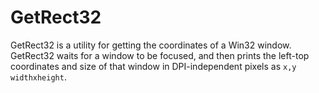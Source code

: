 GetRect32
=========

GetRect32 is a utility for getting the coordinates of a Win32 window.
GetRect32 waits for a window to be focused, and then prints the left-top
coordinates and size of that window in DPI-independent pixels as
`x,y widthxheight`.